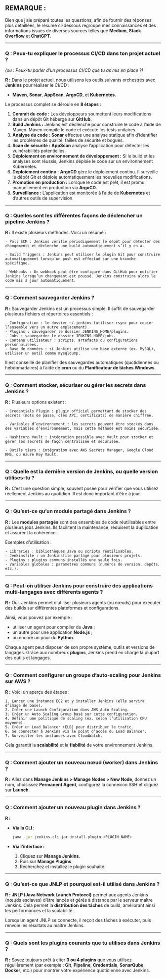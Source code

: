 
## **REMARQUE :**

Bien que j’aie préparé toutes les questions, afin de fournir des réponses plus détaillées, le résumé ci-dessous regroupe mes connaissances et des informations issues de diverses sources telles que **Medium**, **Stack Overflow** et **ChatGPT**.

---

### **Q : Peux-tu expliquer le processus CI/CD dans ton projet actuel ?**

*(ou : Peux-tu parler d’un processus CI/CD que tu as mis en place ?)*

**R :**
Dans le projet actuel, nous utilisons les outils suivants orchestrés avec **Jenkins** pour réaliser le CI/CD :

* **Maven**, **Sonar**, **AppScan**, **ArgoCD**, et **Kubernetes**.

Le processus complet se déroule en **8 étapes** :

1. **Commit du code :** Les développeurs soumettent leurs modifications dans un dépôt Git hébergé sur **GitHub**.
2. **Build Jenkins :** Jenkins est déclenché pour construire le code à l’aide de Maven. Maven compile le code et exécute les tests unitaires.
3. **Analyse du code :** **Sonar** effectue une analyse statique afin d’identifier les problèmes de qualité, failles de sécurité et bogues.
4. **Scan de sécurité :** **AppScan** analyse l’application pour détecter les vulnérabilités potentielles.
5. **Déploiement en environnement de développement :** Si le build et les analyses sont réussis, Jenkins déploie le code sur un environnement Kubernetes.
6. **Déploiement continu :** **ArgoCD** gère le déploiement continu. Il surveille le dépôt Git et déploie automatiquement les nouvelles modifications.
7. **Promotion en production :** Lorsque le code est prêt, il est promu manuellement en production via **ArgoCD**.
8. **Surveillance :** L’application est monitorée à l’aide de **Kubernetes** et d’autres outils de supervision.

---

### **Q : Quelles sont les différentes façons de déclencher un pipeline Jenkins ?**

**R :**
Il existe plusieurs méthodes. Voici un résumé :

```
- Poll SCM : Jenkins vérifie périodiquement le dépôt pour détecter des changements et déclenche une build automatiquement s’il y en a.
  
- Build Triggers : Jenkins peut utiliser le plugin Git pour construire automatiquement lorsqu’un push est effectué sur une branche spécifique.
  
- Webhooks : Un webhook peut être configuré dans GitHub pour notifier Jenkins lorsqu’un changement est poussé. Jenkins construira alors le code mis à jour automatiquement.
```

---

### **Q : Comment sauvegarder Jenkins ?**

**R :**
Sauvegarder Jenkins est un processus simple. Il suffit de sauvegarder plusieurs fichiers et répertoires essentiels :

```
- Configuration : le dossier ~/.jenkins (utiliser rsync pour copier l’ensemble vers un autre emplacement).
- Plugins : sauvegarder le dossier JENKINS_HOME/plugins.
- Jobs : sauvegarder le dossier JENKINS_HOME/jobs.
- Contenu utilisateur : scripts, artefacts ou configurations personnalisées.
- Base de données : si Jenkins utilise une base externe (ex. MySQL), utiliser un outil comme mysqldump.
```

Il est conseillé de planifier des sauvegardes automatiques (quotidiennes ou hebdomadaires) à l’aide de **cron** ou du **Planificateur de tâches Windows**.

---

### **Q : Comment stocker, sécuriser ou gérer les secrets dans Jenkins ?**

**R :**
Plusieurs options existent :

```
- Credentials Plugin : plugin officiel permettant de stocker des secrets (mots de passe, clés API, certificats) de manière chiffrée.
  
- Variables d’environnement : les secrets peuvent être stockés dans des variables d’environnement, mais cette méthode est moins sécurisée.
  
- Hashicorp Vault : intégration possible avec Vault pour stocker et gérer les secrets de façon centralisée et sécurisée.
  
- Outils tiers : intégration avec AWS Secrets Manager, Google Cloud KMS, ou Azure Key Vault.
```

---

### **Q : Quelle est la dernière version de Jenkins, ou quelle version utilises-tu ?**

**R :**
C’est une question simple, souvent posée pour vérifier que vous utilisez réellement Jenkins au quotidien. Il est donc important d’être à jour.

---

### **Q : Qu’est-ce qu’un module partagé dans Jenkins ?**

**R :**
Les **modules partagés** sont des ensembles de code réutilisables entre plusieurs jobs Jenkins.
Ils facilitent la maintenance, réduisent la duplication et assurent la cohérence.

Exemples d’utilisation :

```
- Libraries : bibliothèques Java ou scripts réutilisables.
- Jenkinsfile : un Jenkinsfile partagé pour plusieurs projets.
- Plugins : plugins communs installés une seule fois.
- Variables globales : paramètres communs (numéros de version, dépôts, etc.).
```

---

### **Q : Peut-on utiliser Jenkins pour construire des applications multi-langages avec différents agents ?**

**R :**
Oui. Jenkins permet d’utiliser plusieurs agents (ou nœuds) pour exécuter des builds sur différentes plateformes et configurations.

Ainsi, vous pouvez par exemple :

* utiliser un agent pour compiler du **Java** ;
* un autre pour une application **Node.js** ;
* ou encore un pour du **Python**.

Chaque agent peut disposer de son propre système, outils et versions de langages.
Grâce aux nombreux **plugins**, Jenkins prend en charge la plupart des outils et langages.

---

### **Q : Comment configurer un groupe d’auto-scaling pour Jenkins sur AWS ?**

**R :**
Voici un aperçu des étapes :

```
1. Lancer une instance EC2 et y installer Jenkins (elle servira d’image de base).
2. Créer une Launch Configuration dans AWS Auto Scaling.
3. Créer un Auto Scaling Group basé sur cette configuration.
4. Définir une politique de scaling (ex. selon l’utilisation CPU moyenne).
5. Créer un Load Balancer (ELB) pour distribuer le trafic.
6. Se connecter à Jenkins via le point d’accès du Load Balancer.
7. Surveiller les instances avec CloudWatch.
```

Cela garantit la **scalabilité** et la **fiabilité** de votre environnement Jenkins.

---

### **Q : Comment ajouter un nouveau nœud (worker) dans Jenkins ?**

**R :**
Allez dans **Manage Jenkins > Manage Nodes > New Node**, donnez un nom, choisissez **Permanent Agent**, configurez la connexion SSH et cliquez sur **Launch**.

---

### **Q : Comment ajouter un nouveau plugin dans Jenkins ?**

**R :**

* **Via la CLI :**

  ```bash
  java -jar jenkins-cli.jar install-plugin <PLUGIN_NAME>
  ```

* **Via l’interface :**

  1. Cliquez sur **Manage Jenkins**.
  2. Puis sur **Manage Plugins**.
  3. Recherchez et installez le plugin souhaité.

---

### **Q : Qu’est-ce que JNLP et pourquoi est-il utilisé dans Jenkins ?**

**R :**
**JNLP (Java Network Launch Protocol)** permet aux agents Jenkins (nœuds esclaves) d’être lancés et gérés à distance par le serveur maître Jenkins.
Cela permet la **distribution des tâches** de build, améliorant ainsi les performances et la scalabilité.

Lorsqu’un agent JNLP se connecte, il reçoit des tâches à exécuter, puis renvoie les résultats au maître Jenkins.

---

### **Q : Quels sont les plugins courants que tu utilises dans Jenkins ?**

**R :**
Soyez toujours prêt à citer **3 ou 4 plugins** que vous utilisez régulièrement (par exemple : **Git**, **Pipeline**, **Credentials**, **SonarQube**, **Docker**, etc.) pour montrer votre expérience quotidienne avec Jenkins.

